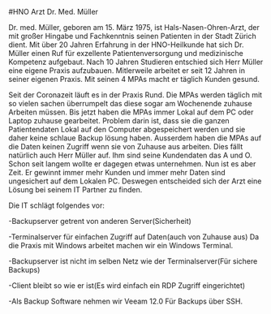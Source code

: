 #HNO Arzt Dr. Med. Müller

Dr. med. Müller, geboren am 15. März 1975, ist  Hals-Nasen-Ohren-Arzt, der mit großer Hingabe und Fachkenntnis seinen Patienten in der Stadt Zürich dient. Mit über 20 Jahren Erfahrung in der HNO-Heilkunde hat sich Dr. Müller einen Ruf für exzellente Patientenversorgung und medizinische Kompetenz aufgebaut. Nach 10 Jahren Studieren entschied sich Herr Müller eine eigene Praxis aufzubauen. Mitlerweile arbeitet er seit 12 Jahren in seiner eigenen Praxis. Mit seinen 4 MPAs macht er täglich Kunden gesund.
<br>

Seit der Coronazeit läuft es in der Praxis Rund. Die MPAs werden täglich mit so vielen sachen überrumpelt das diese sogar am Wochenende zuhause Arbeiten müssen. Bis jetzt haben die MPAs immer Lokal auf dem PC oder Laptop zuhause gearbeitet. Problem darin ist, dass sie die ganzen Patientendaten Lokal auf den Computer abgespeichert werden und sie daher keine schlaue Backup lösung haben. Ausserdem haben die MPAs auf die Daten keinen Zugriff wenn sie von Zuhause aus arbeiten. Dies fällt natürlich auch Herr Müller auf. Ihm sind seine Kundendaten das A und O. Schon seit langem wollte er dagegen etwas unternehmen. Nun ist es aber Zeit. Er gewinnt immer mehr Kunden und immer mehr Daten sind ungesichert auf dem Lokalen PC. Deswegen entscheided sich der Arzt eine Lösung bei seinem IT Partner zu finden.<br>

Die IT schlägt folgendes vor:

-Backupserver getrent von anderen Server(Sicherheit)

-Terminalserver für einfachen Zugriff auf Daten(auch von Zuhause aus) Da die Praxis mit Windows arbeitet machen wir ein Windows Terminal.

-Backupserver ist nicht im selben Netz wie der Terminalserver(Für sichere Backups)

-Client bleibt so wie er ist(Es wird einfach ein RDP Zugriff eingerichtet)

-Als Backup Software nehmen wir Veeam 12.0 Für Backups über SSH.